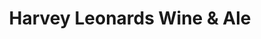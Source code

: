 ---
title: "Harvey Leonards Wine & Ale"
url: /glossop/harvey-leonards-wine-and-ale/
shop: alcohol
---